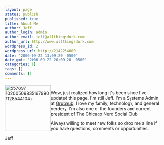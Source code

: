 ```yaml
---
layout: page
status: publish
published: true
title: About Me
author: Jeff
author_login: admin
author_email: jeff@allthingsdork.com
author_url: http://www.allthingsdork.com
wordpress_id: 2
wordpress_url: http://2142254000
date: '2006-09-22 13:09:20 -0500'
date_gmt: '2006-09-22 20:09:20 -0500'
categories: []
tags: []
comments: []
---
```

<p><img src="http://www.allthingsdork.com/wp-content/uploads/2013/12/557897_10200509835167990_1128544104_n.jpg" alt="557897 10200509835167990 1128544104 n" title="557897_10200509835167990_1128544104_n.jpg" border="0" width="148" height="150" style="float:left" /><br />
Wow, just realized how long it's been since I've updated this page. I'm still Jeff. I'm a Systems Admin at <a href="http://www.grubhub.com">Grubhub</a>. I love my family, technology, and general nerdery. I'm also one of the founders and current president of <a href="http://www.chicagonerds.com">The Chicago Nerd Social Club</a></p></p>
<p>Always willing to meet new folks so drop me a line if you have questions, comments or opportunities.</p></p>
<p>Jeff</p></p>
